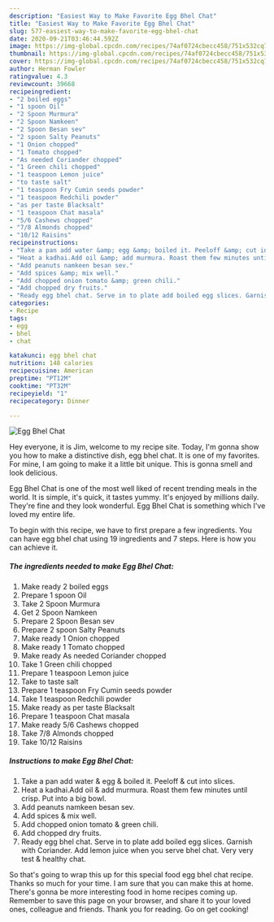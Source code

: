 ```yaml
---
description: "Easiest Way to Make Favorite Egg Bhel Chat"
title: "Easiest Way to Make Favorite Egg Bhel Chat"
slug: 577-easiest-way-to-make-favorite-egg-bhel-chat
date: 2020-09-21T03:46:44.592Z
image: https://img-global.cpcdn.com/recipes/74af0724cbecc458/751x532cq70/egg-bhel-chat-recipe-main-photo.jpg
thumbnail: https://img-global.cpcdn.com/recipes/74af0724cbecc458/751x532cq70/egg-bhel-chat-recipe-main-photo.jpg
cover: https://img-global.cpcdn.com/recipes/74af0724cbecc458/751x532cq70/egg-bhel-chat-recipe-main-photo.jpg
author: Herman Fowler
ratingvalue: 4.3
reviewcount: 39668
recipeingredient:
- "2 boiled eggs"
- "1 spoon Oil"
- "2 Spoon Murmura"
- "2 Spoon Namkeen"
- "2 Spoon Besan sev"
- "2 spoon Salty Peanuts"
- "1 Onion chopped"
- "1 Tomato chopped"
- "As needed Coriander chopped"
- "1 Green chili chopped"
- "1 teaspoon Lemon juice"
- "to taste salt"
- "1 teaspoon Fry Cumin seeds powder"
- "1 teaspoon Redchili powder"
- "as per taste Blacksalt"
- "1 teaspoon Chat masala"
- "5/6 Cashews chopped"
- "7/8 Almonds chopped"
- "10/12 Raisins"
recipeinstructions:
- "Take a pan add water &amp; egg &amp; boiled it. Peeloff &amp; cut into slices."
- "Heat a kadhai.Add oil &amp; add murmura. Roast them few minutes until crisp. Put into a big bowl."
- "Add peanuts namkeen besan sev."
- "Add spices &amp; mix well."
- "Add chopped onion tomato &amp; green chili."
- "Add chopped dry fruits."
- "Ready egg bhel chat. Serve in to plate add boiled egg slices. Garnish with Coriander. Add lemon juice when you serve bhel chat. Very very test &amp; healthy chat."
categories:
- Recipe
tags:
- egg
- bhel
- chat

katakunci: egg bhel chat 
nutrition: 148 calories
recipecuisine: American
preptime: "PT12M"
cooktime: "PT32M"
recipeyield: "1"
recipecategory: Dinner

---
```



![Egg Bhel Chat](https://img-global.cpcdn.com/recipes/74af0724cbecc458/751x532cq70/egg-bhel-chat-recipe-main-photo.jpg)

Hey everyone, it is Jim, welcome to my recipe site. Today, I'm gonna show you how to make a distinctive dish, egg bhel chat. It is one of my favorites. For mine, I am going to make it a little bit unique. This is gonna smell and look delicious.

Egg Bhel Chat is one of the most well liked of recent trending meals in the world. It is simple, it's quick, it tastes yummy. It's enjoyed by millions daily. They're fine and they look wonderful. Egg Bhel Chat is something which I've loved my entire life.




To begin with this recipe, we have to first prepare a few ingredients. You can have egg bhel chat using 19 ingredients and 7 steps. Here is how you can achieve it.

<!--inarticleads1-->

##### The ingredients needed to make Egg Bhel Chat:

1. Make ready 2 boiled eggs
1. Prepare 1 spoon Oil
1. Take 2 Spoon Murmura
1. Get 2 Spoon Namkeen
1. Prepare 2 Spoon Besan sev
1. Prepare 2 spoon Salty Peanuts
1. Make ready 1 Onion chopped
1. Make ready 1 Tomato chopped
1. Make ready As needed Coriander chopped
1. Take 1 Green chili chopped
1. Prepare 1 teaspoon Lemon juice
1. Take to taste salt
1. Prepare 1 teaspoon Fry Cumin seeds powder
1. Take 1 teaspoon Redchili powder
1. Make ready as per taste Blacksalt
1. Prepare 1 teaspoon Chat masala
1. Make ready 5/6 Cashews chopped
1. Take 7/8 Almonds chopped
1. Take 10/12 Raisins




<!--inarticleads2-->

##### Instructions to make Egg Bhel Chat:

1. Take a pan add water &amp; egg &amp; boiled it. Peeloff &amp; cut into slices.
1. Heat a kadhai.Add oil &amp; add murmura. Roast them few minutes until crisp. Put into a big bowl.
1. Add peanuts namkeen besan sev.
1. Add spices &amp; mix well.
1. Add chopped onion tomato &amp; green chili.
1. Add chopped dry fruits.
1. Ready egg bhel chat. Serve in to plate add boiled egg slices. Garnish with Coriander. Add lemon juice when you serve bhel chat. Very very test &amp; healthy chat.




So that's going to wrap this up for this special food egg bhel chat recipe. Thanks so much for your time. I am sure that you can make this at home. There's gonna be more interesting food in home recipes coming up. Remember to save this page on your browser, and share it to your loved ones, colleague and friends. Thank you for reading. Go on get cooking!
